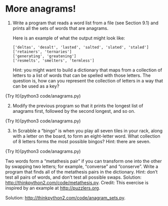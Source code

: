 # More anagrams!

1.  Write a program that reads a word list from a file (see Section 9.1) and prints all the sets of words that are anagrams.

    Here is an example of what the output might look like:

        ['deltas', 'desalt', 'lasted', 'salted', 'slated', 'staled']
        ['retainers', 'ternaries']
        ['generating', 'greatening']
        ['resmelts', 'smelters', 'termless']

    Hint: you might want to build a dictionary that maps from a collection of letters to a list of words that can be spelled with those letters. The question is, how can you represent the collection of letters in a way that can be used as a key?
    
{Try It}(python3 code/anagrams.py)

2.  Modify the previous program so that it prints the longest list of anagrams first, followed by the second longest, and so on.

{Try It}(python3 code/anagrams.py)

3.  In Scrabble a “bingo” is when you play all seven tiles in your rack, along with a letter on the board, to form an eight-letter word. What collection of 8 letters forms the most possible bingos? Hint: there are seven.

{Try It}(python3 code/anagrams.py)


Two words form a “metathesis pair” if you can transform one into the other by swapping two letters; for example, “converse” and “conserve”. Write a program that finds all of the metathesis pairs in the dictionary. Hint: don’t test all pairs of words, and don’t test all possible swaps. Solution: <http://thinkpython2.com/code/metathesis.py>. Credit: This exercise is inspired by an example at <http://puzzlers.org>.



   Solution: <http://thinkpython2.com/code/anagram_sets.py>.